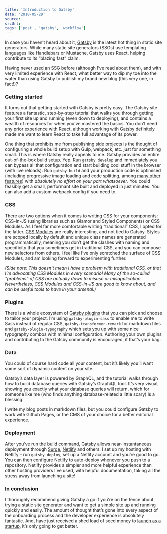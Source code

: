 ```yaml
---
title: 'Introduction to Gatsby'
date: '2018-05-29'
source:
srcUrl:
tags: ['post', 'gatsby', 'workflow']
---
```


In case you haven’t heard about it, [Gatsby](https://www.gatsbyjs.org/) is the latest hot thing in static site generators. While many static site generators (SSGs) use templating languages like Handlebars or Mustache, Gatsby uses React, helping contribute to its “blazing fast” claim.

Having never used an SSG before (although I’ve read about them), and with very limited experience with React, what better way to dip my toe into the water than using Gatsby to publish my brand new blog (this very one, in fact!)?

### Getting started

It turns out that getting started with Gatsby is pretty easy. The Gatsby site features a fantastic, step-by-step tutorial that walks you through getting your first site up and running (even down to deploying), and contains a wealth of resources for when you’ve mastered the basics. You don’t need any prior experience with React, although working with Gatsby definitely made me want to learn React to take full advantage of its power.

One thing that prohibits me from publishing side projects is the thought of configuring a whole build setup with Gulp, webpack, etc. just for something small. This is where Gatsby really appeals to me. Gatsby provides an entire out-of-the-box build setup. Yep. Run `gatsby develop` and immediately you can bypass all that configuration and start building cool stuff in the browser (with live reloads). Run `gatsby build` and your production code is optimised (including progressive image loading and code splitting, among [many other features](https://www.gatsbyjs.org/features/)) with _absolutely no effort on your part whatsoever_. You could feasibly get a small, performant site built and deployed in just minutes. You can also add a custom webpack config if you need to.

### CSS

There are two options when it comes to writing CSS for your components: CSS-in-JS (using libraries such as Glamor and Styled Components) or CSS Modules. As I feel far more comfortable writing “traditional” CSS, I opted for the latter. [CSS Modules](https://github.com/css-modules/css-modules) are really interesting, and not tied to Gatsby. Styles are scoped locally by default and unique class names are generated programmatically, meaning you don’t get the clashes with naming and specificity that you sometimes get in traditional CSS, and you can compose new selectors from others. I feel like I’ve only scratched the surface of CSS Modules, and am looking forward to experimenting further.

<em>(Side note: This doesn’t mean I have a problem with traditional CSS, or that I’m advocating CSS Modules in every scenario! Many of the so-called “problems” of CSS are actually down to misuse or misapplication. Nevertheless, CSS Modules and CSS-in-JS are good to know about, and can be useful tools to have in your arsenal.)</em>

### Plugins

There is a whole ecosystem of [Gatsby plugins](https://www.gatsbyjs.org/docs/plugins/) that you can pick and choose to tailor your project. I’m using `gatsby-plugin-sass` to enable me to write Sass instead of regular CSS, `gatsby-transformer-remark` for markdown files and `gatsby-plugin-typography` which sets you up with some nice typography combos with minimal configuration. Authoring your own plugins and contributing to the Gatsby community is encouraged, if that’s your bag.

### Data

You could of course hard code all your content, but it’s likely you’ll want some sort of dynamic content on your site.

Gatsby’s data layer is powered by GraphQL, and the tutorial walks through how to build database queries with Gatsby’s GraphiQL tool. It’s very visual, showing you exactly what your database queries will return, which for someone like me (who finds anything database-related a little scary) is a blessing.

I write my blog posts in markdown files, but you could configure Gatsby to work with Github Pages, or the CMS of your choice for a better editorial experience.

### Deployment

After you’ve run the build command, Gatsby allows near-instantaneous deployment through [Surge](https://surge.sh/), [Netlify](https://www.netlify.com/) and others. I set up my hosting with Netlify – run `gatsby deploy`, set up a Netlify account and you’re good to go. You can then configure Netlify to auto-deploy whenever you push to a repository. Netlify provides a simpler and more helpful experience than other hosting providers I’ve used, with helpful documentation, taking all the stress away from launching a site!

### In conclusion

I thoroughly recommend giving Gatsby a go if you’re on the fence about trying a static site generator and want to get a simple site up and running quickly and easily. The amount of thought that’s gone into every aspect of the onboarding process and the developer experience is absolutely fantastic. And, have just received a shed load of seed money to [launch as a startup](https://www.gatsbyjs.org/blog/2018-05-24-launching-new-gatsby-company/), it’s only going to get better.
